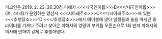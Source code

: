 피고인은 2019. 2. 23. 20:30경 피해자 <<<내국인이름>>>B<<</내국인이름>>>(여, 44세)가 운영하는 양산시 <<<시아래주소>>>C<<</시아래주소>>>에 있는 <<<추행장소>>>'D'<<</추행장소>>>에서 테이블에 앉아 일행들과 술을 마시던 중 라이터를 가져다 주려고 찾아온 피해자의 엉덩이 부위를 오른손으로 1회 만져 피해자의 의사에 반하여 강제로 추행하였다.